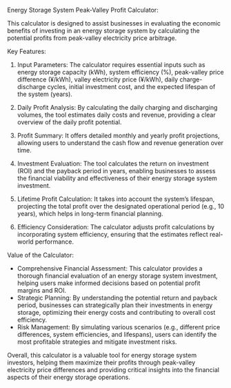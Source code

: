 Energy Storage System Peak-Valley Profit Calculator:

This calculator is designed to assist businesses in evaluating the economic benefits of investing in an energy storage system by calculating the potential profits from peak-valley electricity price arbitrage.

Key Features:
1. Input Parameters: The calculator requires essential inputs such as energy storage capacity (kWh), system efficiency (%), peak-valley price difference (¥/kWh), valley electricity price (¥/kWh), daily charge-discharge cycles, initial investment cost, and the expected lifespan of the system (years).

2. Daily Profit Analysis: By calculating the daily charging and discharging volumes, the tool estimates daily costs and revenue, providing a clear overview of the daily profit potential.

3. Profit Summary: It offers detailed monthly and yearly profit projections, allowing users to understand the cash flow and revenue generation over time.

4. Investment Evaluation: The tool calculates the return on investment (ROI) and the payback period in years, enabling businesses to assess the financial viability and effectiveness of their energy storage system investment.

5. Lifetime Profit Calculation: It takes into account the system’s lifespan, projecting the total profit over the designated operational period (e.g., 10 years), which helps in long-term financial planning.

6. Efficiency Consideration: The calculator adjusts profit calculations by incorporating system efficiency, ensuring that the estimates reflect real-world performance.

Value of the Calculator:
- Comprehensive Financial Assessment: This calculator provides a thorough financial evaluation of an energy storage system investment, helping users make informed decisions based on potential profit margins and ROI.
- Strategic Planning: By understanding the potential return and payback period, businesses can strategically plan their investments in energy storage, optimizing their energy costs and contributing to overall cost efficiency.
- Risk Management: By simulating various scenarios (e.g., different price differences, system efficiencies, and lifespans), users can identify the most profitable strategies and mitigate investment risks.

Overall, this calculator is a valuable tool for energy storage system investors, helping them maximize their profits through peak-valley electricity price differences and providing critical insights into the financial aspects of their energy storage operations.
